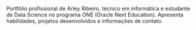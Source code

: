 Portfólio profissional de Arley Ribeiro, técnico em informática e estudante de Data Science no programa ONE (Oracle Next Education). Apresenta habilidades, projetos desenvolvidos e informações de contato.
